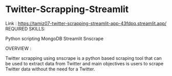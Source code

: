 # Twitter-Scrapping-Streamlit
Link : https://tamiz07-twitter-scrapping-streamlit-app-43fdpq.streamlit.app/
REQUIRED SKILLS:

Python scripting
MongoDB
Streamlit
Snscrape

OVERVIEW :

Twitter scrapping using snscrape is a python based scraping tool that can be used to extract data from Twitter
and main objectives is users to scrape Twitter data without the need for a Twitter.
